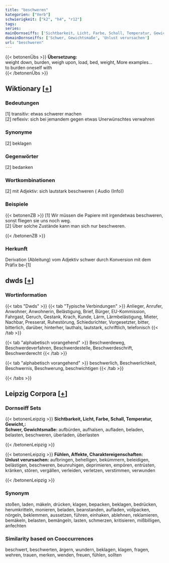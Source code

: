 ```yaml
---
title: "beschweren"
kategorien: ["Verb"]
schwierigkeit: ["k2", "h4", "r12"]
tags:
series:
mainDornseiffs: ['Sichtbarkeit, Licht, Farbe, Schall, Temperatur, Gewicht,', 'Fühlen, Affekte, Charaktereigenschaften']
domainDornseiffs: ['Schwer, Gewichtsmaße', 'Unlust verursachen']
url: "beschweren"
---
```


{{< betonenÜbs >}}
**Übersetzung:**  
weight down, burden, weigh upon, load, bed, weight, More examples...  
to burden oneself with  
{{< /betonenÜbs >}}

## Wiktionary [[+](https://de.wiktionary.org/wiki/beschweren)]

### Bedeutungen
[1] transitiv: etwas schwerer machen  
[2] reflexiv: sich bei jemandem gegen etwas Unerwünschtes verwahren  

### Synonyme
[2] beklagen  

### Gegenwörter
[2] bedanken  

### Wortkombinationen
[2] mit Adjektiv: sich lautstark beschweren ( Audio (Info))  

### Beispiele
{{< betonenZB >}}
[1] Wir müssen die Papiere mit irgendetwas beschweren, sonst fliegen sie uns noch weg.  
[2] Über solche Zustände kann man sich nur beschweren.  

{{< /betonenZB >}}
### Herkunft
Derivation (Ableitung) vom Adjektiv schwer durch Konversion mit dem Präfix be-[1]  



## dwds [[+](https://www.dwds.de/wb/beschweren)]

### Wortinformation
{{< tabs "Dwds" >}}
{{< tab "Typische Verbindungen" >}}
Anlieger, Anrufer, Anwohner, Anwohnerin, Belästigung, Brief, Bürger, EU-Kommission, Fahrgast, Geruch, Gestank, Krach, Kunde, Lärm, Lärmbelästigung, Mieter, Nachbar, Presserat, Ruhestörung, Schiedsrichter, Vorgesetzter, bitter, bitterlich, darüber, hinterher, lauthals, lautstark, schriftlich, telefonisch
{{< /tab >}}

{{< tab "alphabetisch vorangehend" >}}
Beschwerdeweg, Beschwerdeverfahren, Beschwerdestelle, Beschwerdeschrift, Beschwerderecht
{{< /tab >}}

{{< tab "alphabetisch vorangehend" >}}
beschwerlich, Beschwerlichkeit, Beschwernis, Beschwerung, beschwichtigen
{{< /tab >}}

{{< /tabs >}}

## Leipzig Corpora [[+](https://corpora.uni-leipzig.de/en/res?word=beschweren&corpusId=deu_newscrawl-public_2018)]

### Dornseiff Sets
{{< betonenLeipzig >}}
**Sichtbarkeit, Licht, Farbe, Schall, Temperatur, Gewicht,:**  
**Schwer, Gewichtsmaße:** aufbürden, aufhalsen, aufladen, beladen, belasten, beschweren, überladen, überlasten  

{{< /betonenLeipzig >}}


{{< betonenLeipzig >}}
**Fühlen, Affekte, Charaktereigenschaften:**  
**Unlust verursachen:** aufbringen, behelligen, bekümmern, beleidigen, belästigen, beschweren, beunruhigen, deprimieren, empören, entrüsten, kränken, stören, vergällen, verleiden, verletzen, verstimmen, verwunden  

{{< /betonenLeipzig >}}

### Synonym
stoßen, laden, mäkeln, drücken, klagen, bepacken, beklagen, bedrücken, herumkritteln, monieren, beladen, beanstanden, aufladen, vollpacken, nörgeln, beklemmen, aussetzen, führen, einhaken, ablehnen, reklamieren, bemäkeln, belasten, bemängeln, lasten, schmerzen, kritisieren, mißbilligen, anfechten


### Similarity based on Cooccurrences
beschwert, beschwerten, ärgern, wundern, beklagen, klagen, fragen, wehren, trauen, merken, wenden, freuen, fühlen, sollten

